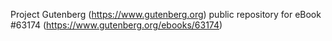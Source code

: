 Project Gutenberg (https://www.gutenberg.org) public repository for
eBook #63174 (https://www.gutenberg.org/ebooks/63174)
